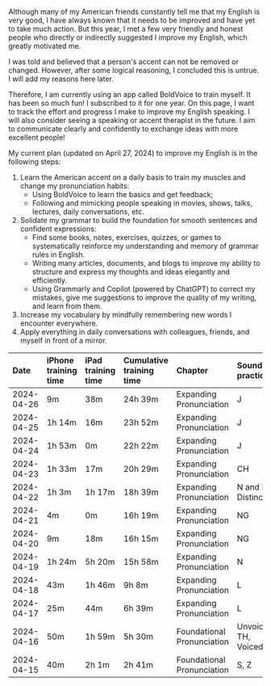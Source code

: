 Although many of my American friends constantly tell me that my English is very good, I have always known that it needs to be improved and have yet to take much action. But this year, I met a few very friendly and honest people who directly or indirectly suggested I improve my English, which greatly motivated me. 

I was told and believed that a person's accent can not be removed or changed. However, after some logical reasoning, I concluded this is untrue. I will add my reasons here later. 

Therefore, I am currently using an app called BoldVoice to train myself. It has been so much fun! I subscribed to it for one year. On this page, I want to track the effort and progress I make to improve my English speaking. I will also consider seeing a speaking or accent therapist in the future. I aim to communicate clearly and confidently to exchange ideas with more excellent people!

My current plan (updated on April 27, 2024) to improve my English is in the following steps:

1. Learn the American accent on a daily basis to train my muscles and change my pronunciation habits:
   - Using BoldVoice to learn the basics and get feedback;
   - Following and mimicking people speaking in movies, shows, talks, lectures, daily conversations, etc. 
2. Solidate my grammar to build the foundation for smooth sentences and confident expressions:
   - Find some books, notes, exercises, quizzes, or games to systematically reinforce my understanding and memory of grammar rules in English.
   - Writing many articles, documents, and blogs to improve my ability to structure and express my thoughts and ideas elegantly and efficiently. 
   - Using Grammarly and Copilot (powered by ChatGPT) to correct my mistakes, give me suggestions to improve the quality of my writing, and learn from them.
3. Increase my vocabulary by mindfully remembering new words I encounter everywhere.  
3. Apply everything in daily conversations with colleagues, friends, and myself in front of a mirror.


| Date        | iPhone training time | iPad training time | Cumulative training time | Chapter | Sound practiced | Example words | 
| :-----      | :-----     | :-----    | :-----     | :----         | :-----    | :--- |
| 2024-04-26  | 9m         | 38m       |  24h 39m   |  Expanding Pronunciation      |  J       | judge        |
| 2024-04-25  | 1h 14m     | 16m       |  23h 52m   |  Expanding Pronunciation      |  J       | journalist   |
| 2024-04-24  | 1h 53m     | 0m        |  22h 22m   |  Expanding Pronunciation      |  J       | conjugation  |
| 2024-04-23  | 1h 33m     | 17m       |  20h 29m   |  Expanding Pronunciation      |  CH      | approachable |
| 2024-04-22  | 1h 3m      | 1h 17m    |  18h 39m   |  Expanding Pronunciation      |  N and L Distinction | doll, mental |
| 2024-04-21  | 4m         | 0m        |  16h 19m   |  Expanding Pronunciation      |    NG    | Jumping-off point |
| 2024-04-20  | 9m         | 18m       |  16h 15m   |  Expanding Pronunciation      |    NG    | blessing |
| 2024-04-19  | 1h 24m     | 5h 20m    |  15h 58m   |  Expanding Pronunciation      |    N     | original |
| 2024-04-18  | 43m        | 1h 46m    |  9h 8m     |  Expanding Pronunciation      |    L       | angel |
| 2024-04-17  | 25m        | 44m       |  6h 39m    |  Expanding Pronunciation      |    L     | well  |
| 2024-04-16  | 50m        | 1h 59m    |  5h 30m    |  Foundational Pronunciation    |   Unvoiced TH, Voiced TH  | healthy, southern |
| 2024-04-15  | 40m        | 2h 1m     |  2h 41m    |  Foundational Pronunciation  |  S, Z   | assess, position|


